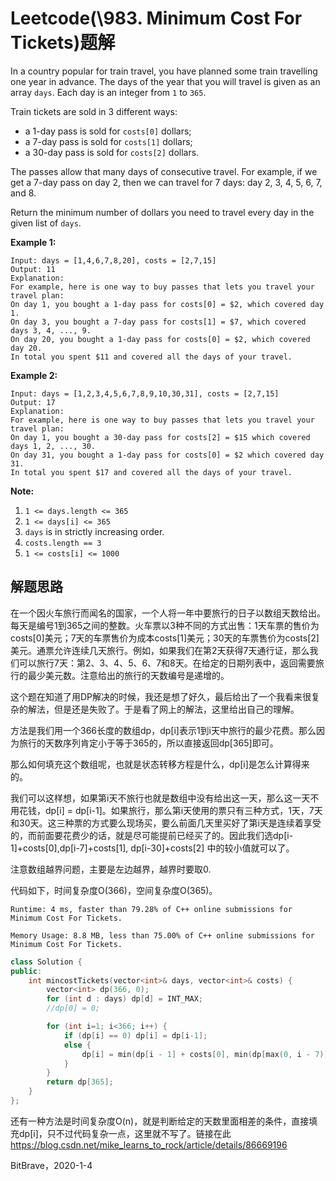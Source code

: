 # Leetcode(\983. Minimum Cost For Tickets)题解

In a country popular for train travel, you have planned some train travelling one year in advance. The days of the year that you will travel is given as an array `days`. Each day is an integer from `1` to `365`.

Train tickets are sold in 3 different ways:

- a 1-day pass is sold for `costs[0]` dollars;
- a 7-day pass is sold for `costs[1]` dollars;
- a 30-day pass is sold for `costs[2]` dollars.

The passes allow that many days of consecutive travel. For example, if we get a 7-day pass on day 2, then we can travel for 7 days: day 2, 3, 4, 5, 6, 7, and 8.

Return the minimum number of dollars you need to travel every day in the given list of `days`.

 

**Example 1:**

```
Input: days = [1,4,6,7,8,20], costs = [2,7,15]
Output: 11
Explanation: 
For example, here is one way to buy passes that lets you travel your travel plan:
On day 1, you bought a 1-day pass for costs[0] = $2, which covered day 1.
On day 3, you bought a 7-day pass for costs[1] = $7, which covered days 3, 4, ..., 9.
On day 20, you bought a 1-day pass for costs[0] = $2, which covered day 20.
In total you spent $11 and covered all the days of your travel.
```

**Example 2:**

```
Input: days = [1,2,3,4,5,6,7,8,9,10,30,31], costs = [2,7,15]
Output: 17
Explanation: 
For example, here is one way to buy passes that lets you travel your travel plan:
On day 1, you bought a 30-day pass for costs[2] = $15 which covered days 1, 2, ..., 30.
On day 31, you bought a 1-day pass for costs[0] = $2 which covered day 31.
In total you spent $17 and covered all the days of your travel.
```

 

**Note:**

1. `1 <= days.length <= 365`
2. `1 <= days[i] <= 365`
3. `days` is in strictly increasing order.
4. `costs.length == 3`
5. `1 <= costs[i] <= 1000`

## 解题思路

在一个因火车旅行而闻名的国家，一个人将一年中要旅行的日子以数组天数给出。每天是编号1到365之间的整数。火车票以3种不同的方式出售：1天车票的售价为costs[0]美元；7天的车票售价为成本costs[1]美元；30天的车票售价为costs[2]美元。通票允许连续几天旅行。例如，如果我们在第2天获得7天通行证，那么我们可以旅行7天：第2、3、4、5、6、7和8天。在给定的日期列表中，返回需要旅行的最少美元数。注意给出的旅行的天数编号是递增的。

这个题在知道了用DP解决的时候，我还是想了好久，最后给出了一个我看来很复杂的解法，但是还是失败了。于是看了网上的解法，这里给出自己的理解。

方法是我们用一个366长度的数组dp，dp\[i\]表示1到i天中旅行的最少花费。那么因为旅行的天数序列肯定小于等于365的，所以直接返回dp\[365\]即可。

那么如何填充这个数组呢，也就是状态转移方程是什么，dp\[i\]是怎么计算得来的。

我们可以这样想，如果第i天不旅行也就是数组中没有给出这一天，那么这一天不用花钱，dp\[i\] = dp\[i-1\]。如果旅行，那么第i天使用的票只有三种方式，1天，7天和30天。这三种票的方式要么现场买，要么前面几天里买好了第i天是连续着享受的，而前面要花费少的话，就是尽可能提前已经买了的。因此我们选dp\[i-1\]+costs\[0\],dp\[i-7\]+costs\[1\], dp\[i-30\]+costs\[2\] 中的较小值就可以了。

注意数组越界问题，主要是左边越界，越界时要取0.

代码如下，时间复杂度O(366)，空间复杂度O(365)。

`Runtime: 4 ms, faster than 79.28% of C++ online submissions for Minimum Cost For Tickets.`

`Memory Usage: 8.8 MB, less than 75.00% of C++ online submissions for Minimum Cost For Tickets.`

```c++
class Solution {
public:
    int mincostTickets(vector<int>& days, vector<int>& costs) {
        vector<int> dp(366, 0);
        for (int d : days) dp[d] = INT_MAX;
        //dp[0] = 0;

        for (int i=1; i<366; i++) {
            if (dp[i] == 0) dp[i] = dp[i-1];
            else {
                dp[i] = min(dp[i - 1] + costs[0], min(dp[max(0, i - 7)] + costs[1], dp[max(0, i - 30)] + costs[2]));
            }
        }
        return dp[365];
    }
};
```

还有一种方法是时间复杂度O(n)，就是判断给定的天数里面相差的条件，直接填充dp\[i\]，只不过代码复杂一点，这里就不写了。链接在此<https://blog.csdn.net/mike_learns_to_rock/article/details/86669196>

BitBrave，2020-1-4
